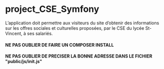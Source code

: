 # project_CSE_Symfony
L’application doit permettre aux visiteurs du site d’obtenir des informations sur les offres sociales et culturelles proposées, par le CSE du lycée St-Vincent, à ses salariés.

#### NE PAS OUBLIER DE FAIRE UN COMPOSER INSTALL
#### NE PAS OUBLIER DE PRECISER LA BONNE ADRESSE DANS LE FICHIER "public/js/init.js"
